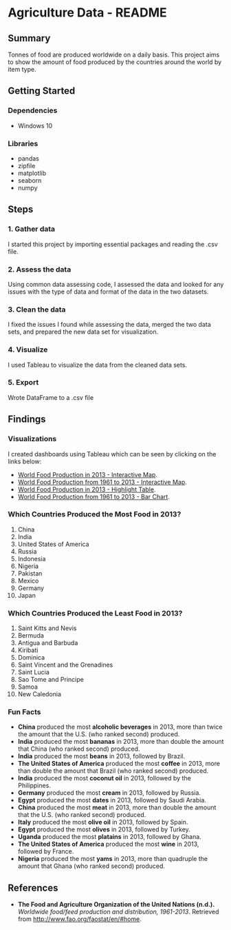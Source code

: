 # Agriculture Data - README

## Summary
Tonnes of food are produced worldwide on a daily basis. This project aims to show the amount of food produced by the countries around the world by item type.

## Getting Started
### Dependencies
- Windows 10
### Libraries
- pandas
- zipfile
- matplotlib
- seaborn
- numpy

## Steps
### 1. Gather data
I started this project by importing essential packages and reading the .csv file. 
### 2. Assess the data 
Using common data assessing code, I assessed the data and looked for any issues with the type of data and format of the data in the two datasets. 
### 3. Clean the data
I fixed the issues I found while assessing the data, merged the two data sets, and prepared the new data set for visualization.
### 4. Visualize
I used Tableau to visualize the data from the cleaned data sets.
### 5. Export
Wrote DataFrame to a .csv file

## Findings

### Visualizations
I created dashboards using Tableau which can be seen by clicking on the links below:
- [World Food Production in 2013 - Interactive Map](
https://public.tableau.com/profile/nanakoohashi#!/vizhome/WorldFoodProductionin2013-InteractiveMap/Dashboard2).
- [World Food Production from 1961 to 2013 - Interactive Map](https://public.tableau.com/profile/nanakoohashi#!/vizhome/WorldFoodProduction-InteractiveMap/Dashboard3).
- [World Food Production in 2013 - Highlight Table](https://public.tableau.com/profile/nanakoohashi#!/vizhome/WorldFoodProduction2013-HeatGraph/Dashboard4).
- [World Food Production from 1961 to 2013 - Bar Chart](https://public.tableau.com/profile/nanakoohashi#!/vizhome/WorldFoodProduction-BarChart/Dashboard5).

### Which Countries Produced the Most Food in 2013?
1. China
2. India
3. United States of America
4. Russia
5. Indonesia
6. Nigeria
7. Pakistan
8. Mexico
9. Germany
10. Japan

### Which Countries Produced the Least Food in 2013?
1. Saint Kitts and Nevis
2. Bermuda
3. Antigua and Barbuda
4. Kiribati
5. Dominica
6. Saint Vincent and the Grenadines
7. Saint Lucia
8. Sao Tome and Principe
9. Samoa
10. New Caledonia

### Fun Facts
- **China** produced the most **alcoholic beverages** in 2013, more than twice the amount that the U.S. (who ranked second) produced.
- **India** produced the most **bananas** in 2013, more than double the amount that China (who ranked second) produced.
- **India** produced the most **beans** in 2013, followed by Brazil.
- **The United States of America** produced the most **coffee** in 2013, more than double the amount that Brazil (who ranked second) produced.
- **India** produced the most **coconut oil** in 2013, followed by the Philippines.
- **Germany** produced the most **cream** in 2013, followed by Russia.
- **Egypt** produced the most **dates** in 2013, followed by Saudi Arabia.
- **China** produced the most **meat** in 2013, more than double the amount that the U.S. (who ranked second) produced.
- **Italy** produced the most **olive oil** in 2013, followed by Spain.
- **Egypt** produced the most **olives** in 2013, followed by Turkey.
- **Uganda** produced the most **platains** in 2013, followed by Ghana.
- **The United States of America** produced the most **wine** in 2013, followed by France.
- **Nigeria** produced the most **yams** in 2013, more than quadruple the amount that Ghana (who ranked second) produced.

## References
- **The Food and Agriculture Organization of the United Nations (n.d.).** *Worldwide food/feed production and distribution, 1961-2013*. Retrieved from http://www.fao.org/faostat/en/#home.
